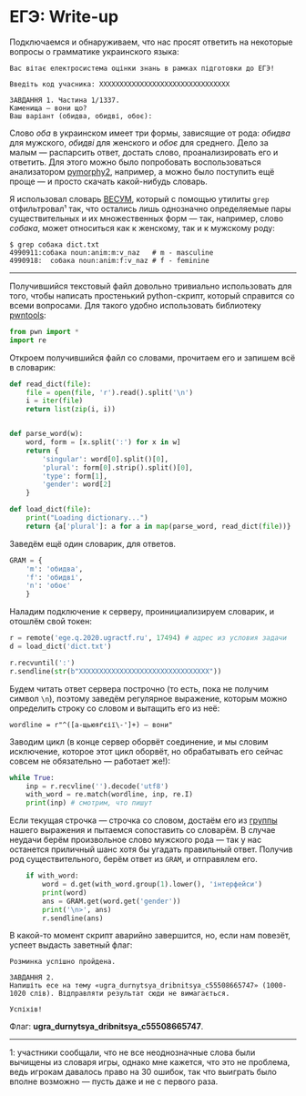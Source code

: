 # ЕГЭ: Write-up

Подключаемся и обнаруживаем, что нас просят ответить на некоторые вопросы о грамматике украинского языка:

```
Вас вітає електросистема оцінки знань в рамках підготовки до ЕГЭ!

Введіть код учасника: XXXXXXXXXXXXXXXXXXXXXXXXXXXXXXXX

ЗАВДАННЯ 1. Частина 1/1337.
Каменища — вони що?
Ваш варіант (обидва, обидві, обоє):
```

Слово *оба* в украинском имеет три формы, зависящие от рода: *обидва* для мужского, *обидві* для женского и *обоє* для среднего. Дело за малым — распарсить ответ, достать слово, проанализировать его и ответить. Для этого можно было попробовать воспользоваться анализатором [pymorphy2](https://pymorphy2.readthedocs.io), например, а можно было поступить ещё проще — и просто скачать какой-нибудь словарь.

Я использовал словарь [ВЕСУМ](https://github.com/brown-uk/dict_uk), который с помощью утилиты `grep` отфильтровал¹ так, что остались лишь однозначно определяемые пары существительных и их множественных форм — так, например, слово *собака*, может относиться как к женскому, так и к мужскому роду:
```grep
$ grep собака dict.txt
4990911:собака noun:anim:m:v_naz   # m - masculine
4990918:  собака noun:anim:f:v_naz # f - feminine
```

---

Получившийся текстовый файл довольно тривиально использовать для того, чтобы написать простенький python-скрипт, который справится со всеми вопросами. Для такого удобно использовать библиотеку [pwntools](https://github.com/Gallopsled/pwntools):

```python
from pwn import *
import re
```

Откроем получившийся файл со словами, прочитаем его и запишем всё в словарик:
```python
def read_dict(file):
    file = open(file, 'r').read().split('\n')
    i = iter(file)
    return list(zip(i, i))


def parse_word(w):
    word, form = [x.split(':') for x in w]
    return {
        'singular': word[0].split()[0],
        'plural': form[0].strip().split()[0],
        'type': form[1],
        'gender': word[2]
    }

def load_dict(file):
    print("Loading dictionary...")
    return {a['plural']: a for a in map(parse_word, read_dict(file))}
```

Заведём ещё один словарик, для ответов.
```python
GRAM = {
    'm': 'обидва',
    'f': 'обидві',
    'n': 'обоє'
    }
```

Наладим подключение к серверу, проинициализируем словарик, и отошлём свой токен:

```python
r = remote('ege.q.2020.ugractf.ru', 17494) # адрес из условия задачи
d = load_dict('dict.txt')

r.recvuntil(':')
r.sendline(str(b"XXXXXXXXXXXXXXXXXXXXXXXXXXXXXXXX"))
```

Будем читать ответ сервера построчно (то есть, пока не получим символ `\n`), поэтому заведём регулярное выражение, которым можно определить строку со словом и вытащить его из неё:

```python3
wordline = r"^([а-щьюяґєії\-']+) — вони"
```

Заводим цикл (в конце сервер оборвёт соединение, и мы словим исключение, которое этот цикл оборвёт, но обрабатывать его сейчас совсем не обязательно — работает же!):
```python
while True:
    inp = r.recvline('').decode('utf8')
    with_word = re.match(wordline, inp, re.I)
    print(inp) # смотрим, что пишут
```

Если текущая строчка — строчка со словом, достаём его из [группы](https://ru.wikipedia.org/wiki/Регулярные_выражения#Обратная_связь) нашего выражения и пытаемся сопоставить со словарём. В случае неудачи берём произвольное слово мужского рода — так у нас останется приличный шанс хотя бы угадать правильный ответ. Получив род существительного, берём ответ из `GRAM`, и отправялем его.
```python
    if with_word:
        word = d.get(with_word.group(1).lower(), 'інтерфейси')
        print(word)
        ans = GRAM.get(word.get('gender'))
        print('\n>', ans)
        r.sendline(ans)

```

В какой-то момент скрипт аварийно завершится, но, если нам повезёт, успеет выдасть заветный флаг:
```
Розминка успішно пройдена.

ЗАВДАННЯ 2.
Напишіть есе на тему «ugra_durnytsya_dribnitsya_c55508665747» (1000-1020 слів). Відправляти результат сюди не вимагається.

Успіхів! 
```

Флаг: **ugra_durnytsya_dribnitsya_c55508665747**.

---

1: участники сообщали, что не все неоднозначные слова были вычищены из словаря игры, однако мне кажется, что это не проблема, ведь игрокам давалось право на 30 ошибок, так что выиграть было вполне возможно — пусть даже и не с первого раза.
